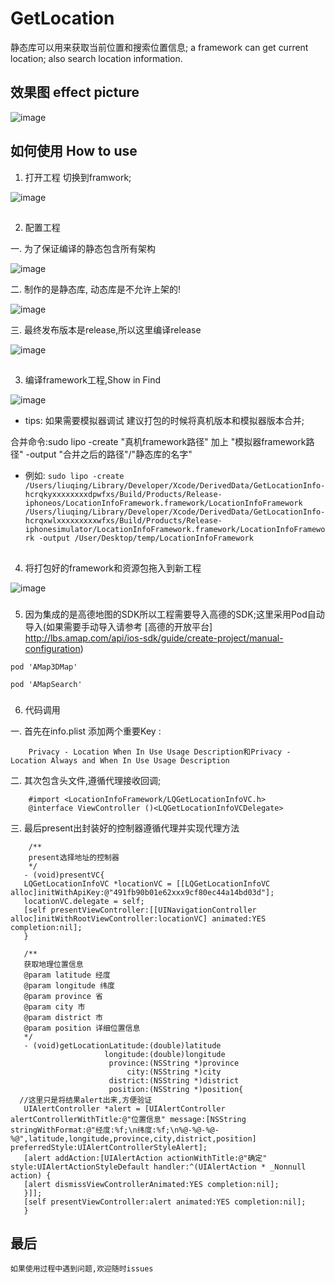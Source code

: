 # GetLocation
静态库可以用来获取当前位置和搜索位置信息;
a framework can get current location; also search location information.


## 效果图 effect picture
![image](https://github.com/liuqing520it/GetLocation/raw/master/images/getposition.gif)

## 如何使用 How to use

1. 打开工程 切换到framwork;

![image](https://github.com/liuqing520it/GetLocation/raw/master/images/WX20171216-224718.png)
##
2. 配置工程

一. 为了保证编译的静态包含所有架构

![image](https://github.com/liuqing520it/GetLocation/raw/master/images/5946F42A.png)

二. 制作的是静态库, 动态库是不允许上架的!

![image](https://github.com/liuqing520it/GetLocation/raw/master/images/BC98F35A.png)

三. 最终发布版本是release,所以这里编译release

![image](https://github.com/liuqing520it/GetLocation/raw/master/images/WX20171216-230645.png)
##
3. 编译framework工程,Show in Find

![image](https://github.com/liuqing520it/GetLocation/raw/master/images/WX20171216-231038.png)

* tips: 如果需要模拟器调试 建议打包的时候将真机版本和模拟器版本合并;

合并命令:sudo lipo -create "真机framework路径" 加上 "模拟器framework路径"  -output "合并之后的路径"/"静态库的名字"
* 例如: ```sudo lipo -create /Users/liuqing/Library/Developer/Xcode/DerivedData/GetLocationInfo-hcrqkyxxxxxxxxdpwfxs/Build/Products/Release-iphoneos/LocationInfoFramework.framework/LocationInfoFramework /Users/liuqing/Library/Developer/Xcode/DerivedData/GetLocationInfo-hcrqxwlxxxxxxxxxwfxs/Build/Products/Release-iphonesimulator/LocationInfoFramework.framework/LocationInfoFramework -output /User/Desktop/temp/LocationInfoFramework ```

##
4. 将打包好的framework和资源包拖入到新工程

![image](https://github.com/liuqing520it/GetLocation/raw/master/images/WX20171217-221359.png)
###
5. 因为集成的是高德地图的SDK所以工程需要导入高德的SDK;这里采用Pod自动导入(如果需要手动导入请参考 [高德的开放平台] http://lbs.amap.com/api/ios-sdk/guide/create-project/manual-configuration)
```objc
pod 'AMap3DMap'

pod 'AMapSearch'
```
###
6. 代码调用

一. 首先在info.plist 添加两个重要Key :
```objc
    Privacy - Location When In Use Usage Description和Privacy - Location Always and When In Use Usage Description
```
二. 其次包含头文件,遵循代理接收回调;
```objc
    #import <LocationInfoFramework/LQGetLocationInfoVC.h>
    @interface ViewController ()<LQGetLocationInfoVCDelegate>
```
三. 最后present出封装好的控制器遵循代理并实现代理方法
```objc
    /**
    present选择地址的控制器
    */
   - (void)presentVC{
   LQGetLocationInfoVC *locationVC = [[LQGetLocationInfoVC alloc]initWithApiKey:@"491fb90b01e62xxx9cf80ec44a14bd03d"];
   locationVC.delegate = self;
   [self presentViewController:[[UINavigationController alloc]initWithRootViewController:locationVC] animated:YES completion:nil];
   }
   
   /**
   获取地理位置信息
   @param latitude 经度
   @param longitude 纬度
   @param province 省
   @param city 市
   @param district 市
   @param position 详细位置信息
   */
   - (void)getLocationLatitude:(double)latitude
                     longitude:(double)longitude
                      province:(NSString *)province
                          city:(NSString *)city
                      district:(NSString *)district
                      position:(NSString *)position{
  //这里只是将结果alert出来,方便验证
   UIAlertController *alert = [UIAlertController alertControllerWithTitle:@"位置信息" message:[NSString stringWithFormat:@"经度:%f;\n纬度:%f;\n%@-%@-%@-%@",latitude,longitude,province,city,district,position] preferredStyle:UIAlertControllerStyleAlert];
   [alert addAction:[UIAlertAction actionWithTitle:@"确定" style:UIAlertActionStyleDefault handler:^(UIAlertAction * _Nonnull action) {
   [alert dismissViewControllerAnimated:YES completion:nil];
   }]];
   [self presentViewController:alert animated:YES completion:nil];
   }
```
##

    
## 最后
    如果使用过程中遇到问题,欢迎随时issues


